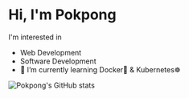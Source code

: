# Hi, I'm Pokpong
I'm interested in
- Web Development
- Software Development 
- 🌱 I’m currently learning Docker🐳 & Kubernetes☸️
<!--
**davepokpong/davepokpong** is a ✨ _special_ ✨ repository because its `README.md` (this file) appears on your GitHub profile.

Here are some ideas to get you started:

- 🔭 I’m currently working on ...
- 🌱 I’m currently learning ...
- 👯 I’m looking to collaborate on ...
- 🤔 I’m looking for help with ...
- 💬 Ask me about ...
- 📫 How to reach me: ...
- 😄 Pronouns: ...
- ⚡ Fun fact: ...
-->
<!-- [![Top Langs](https://github-readme-stats.vercel.app/api/top-langs/?username=anuraghazra&layout=compact)](https://github.com/anuraghazra/github-readme-stats&layout=compact) -->

![Pokpong's GitHub stats](https://github-readme-stats.vercel.app/api?username=davepokpong&show_icons=true&theme=radical)
